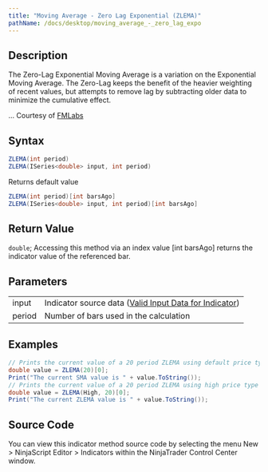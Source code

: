 ```yaml
---
title: "Moving Average - Zero Lag Exponential (ZLEMA)"
pathName: /docs/desktop/moving_average_-_zero_lag_expo
---
```


## Description

The Zero-Lag Exponential Moving Average is a variation on the Exponential Moving Average. The Zero-Lag keeps the benefit of the heavier weighting of recent values, but attempts to remove lag by subtracting older data to minimize the cumulative effect.

... Courtesy of [FMLabs](/docs/desktop/http://www.fmlabs.com/reference/default.htm?url=ZeroLagExpMA)

## Syntax

```csharp
ZLEMA(int period)
ZLEMA(ISeries<double> input, int period)
```

Returns default value

```csharp
ZLEMA(int period)[int barsAgo]
ZLEMA(ISeries<double> input, int period)[int barsAgo]
```

## Return Value

`double`; Accessing this method via an index value [int barsAgo] returns the indicator value of the referenced bar.

## Parameters

|  |  |
| --- | --- |
| input | Indicator source data ([Valid Input Data for Indicator](/docs/desktop/valid_input_data_for_indicator)) |
| period | Number of bars used in the calculation |

## Examples

```csharp
// Prints the current value of a 20 period ZLEMA using default price type
double value = ZLEMA(20)[0];
Print("The current SMA value is " + value.ToString());
// Prints the current value of a 20 period ZLEMA using high price type
double value = ZLEMA(High, 20)[0];
Print("The current ZLEMA value is " + value.ToString());
```

## Source Code

You can view this indicator method source code by selecting the menu New > NinjaScript Editor > Indicators within the NinjaTrader Control Center window.

